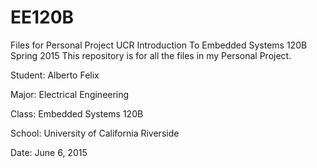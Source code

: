 # EE120B
Files for Personal Project UCR Introduction To Embedded Systems 120B Spring 2015
This repository is for all the files in my Personal Project.

Student: Alberto Felix

Major: Electrical Engineering

Class: Embedded Systems 120B

School: University of California Riverside

Date: June 6, 2015
